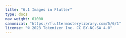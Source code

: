 ```yaml
---
title: "6.1 Images in Flutter"
type: docs
nav_weight: 61000
canonical: "https://fluttermasterylibrary.com/5/6/1"
license: "© 2023 Tokenizer Inc. CC BY-NC-SA 4.0"
---
```


